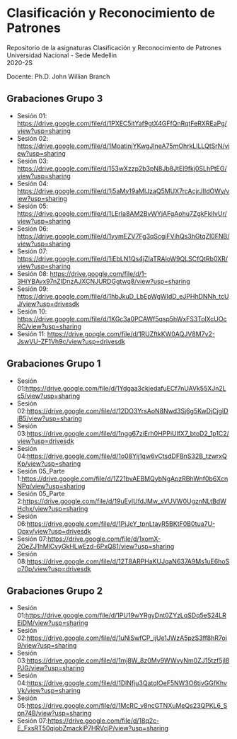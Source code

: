 # Clasificación y Reconocimiento de Patrones

Repositorio de la asignaturas Clasificación y Reconocimiento de Patrones  
Universidad Nacional - Sede Medellin  
2020-2S

Docente: Ph.D. John Willian Branch  

## Grabaciones Grupo 3  
* Sesión 01: https://drive.google.com/file/d/1PXEC5jtYaf9gtX4GFfQnRqtFeRXREaPg/view?usp=sharing  
* Sesión 02: https://drive.google.com/file/d/1MoatinjYKwgJIneA75mOhrkLlLLQtSrN/view?usp=sharing  
* Sesión 03: https://drive.google.com/file/d/153wXzzp2b3pN8Jb8JtEl9fkj0SLhPtEG/view?usp=sharing
* Sesión 04: https://drive.google.com/file/d/1j5aMy19aMlJzaQ5MUX7rcAcjrJIIdOWy/view?usp=sharing
* Sesión 05: https://drive.google.com/file/d/1LErIa8AM2BvWYjAFgAohu7ZgkFklIvUr/view?usp=sharing
* Sesión 06: https://drive.google.com/file/d/1yymEZV7Fg3qScgiFVjhQs3hGtqZl0FNB/view?usp=sharing
* Sesión 07: https://drive.google.com/file/d/1iEbLN1Qs4jZIaTRAloW9QLSCfQtRb0XR/view?usp=sharing
* Sesión 08: https://drive.google.com/file/d/1-3HiYBAvx97nZIDnzAJXCNJURDGgtwq8/view?usp=sharing
* Sesión 09: https://drive.google.com/file/d/1hbJkuD_LbEpWgWIdD_eJPHhDNNh_tcUJ/view?usp=drivesdk
* Sesión 10: https://drive.google.com/file/d/1KGc3a0PCAWf5qsp5hWxFS3TolXcUOcRC/view?usp=sharing
* Sesión 11: https://drive.google.com/file/d/1RUZftkKW0AQJV8M7v2-JswVU-ZF1Vh9c/view?usp=drivesdk

## Grabaciones Grupo 1 
* Sesión 01:https://drive.google.com/file/d/1Ydgaa3ckjedafuECf7nUAVk55XJn2Lc5/view?usp=sharing
* Sesión 02:https://drive.google.com/file/d/12DO3YrsAoN8Nwd3Sj6g5KwDjCjgIDjB5/view?usp=sharing
* Sesión 03:https://drive.google.com/file/d/1ngg67ziErh0HPPiUlfX7_btoD2_1p1C2/view?usp=drivesdk
* Sesión 04:https://drive.google.com/file/d/1o08Yij1qw6vCtsdDFBnS32B_tzwrxQKp/view?usp=sharing
* Sesión 05_Parte 1:https://drive.google.com/file/d/1Z21bvAEBMQybNgApzRBhWnf0b6XcnNPq/view?usp=sharing
* Sesión 05_Parte 2:https://drive.google.com/file/d/19uEyIUfdJMw_sVUVW0UgznNLtBdWHchx/view?usp=sharing
* Sesión 06:https://drive.google.com/file/d/1PjJcY_tpnLtayR5BKtF0B0tua7U-Opxv/view?usp=drivesdk
* Sesión 07:https://drive.google.com/file/d/1xomX-2OeZJ1hMlCyyGkHLwEzd-6PxQ81/view?usp=sharing
* Sesión 08:https://drive.google.com/file/d/12T8ARPHaKUJqaN637A9Ms1uE6hoSo70p/view?usp=drivesdk

## Grabaciones Grupo 2
* Sesión 01:https://drive.google.com/file/d/1PU19wYRgyDnt0ZYzLqSDq5eS24LREiDM/view?usp=sharing
* Sesión 02:https://drive.google.com/file/d/1uNiSwfCP_ijUe1JWzA5pzS3ff8hR7oi9/view?usp=sharing
* Sesión 03:https://drive.google.com/file/d/1mj8W_8z0Mv9WWvyNm0ZJ15tzf5jl8PJG/view?usp=sharing
* Sesión 04:https://drive.google.com/file/d/1DlNfju3QatqIOeF5NW3O6tjvGGfKhvVk/view?usp=sharing
* Sesión 05:https://drive.google.com/file/d/1McRC_v8ncGTNXuMeQs23QPKL6_Spn74B/view?usp=sharing
* Sesión 07:https://drive.google.com/file/d/18q2c-E_FxsRT50qiobZmackiP7HRVcjP/view?usp=sharing
